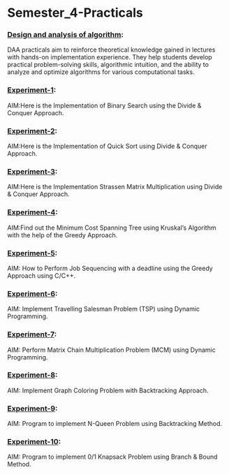 # Semester_4-Practicals

### [Design and analysis of algorithm](https://github.com/22bdo10074/Semester_4-Practicals/tree/Design-and-Analysis-of-Algorithm):
DAA practicals aim to reinforce theoretical knowledge gained in lectures with hands-on implementation experience. 
They help students develop practical problem-solving skills, algorithmic intuition, and 
the ability to analyze and optimize algorithms for various computational tasks.

### [Experiment-1](https://github.com/22bdo10074/Semester_4-Practicals/blob/Design-and-Analysis-of-Algorithm/Experiment-1/README.md):
AIM:Here is the Implementation of Binary Search using the Divide & Conquer Approach.

### [Experiment-2](https://github.com/22bdo10074/Semester_4-Practicals/blob/Design-and-Analysis-of-Algorithm/Experiment-2/README.md):
AIM:Here is the Implementation of Quick Sort using Divide & Conquer Approach.

### [Experiment-3](https://github.com/22bdo10074/Semester_4-Practicals/blob/Design-and-Analysis-of-Algorithm/Experiment-3/README.md):
AIM:Here is the Implementation Strassen Matrix Multiplication using Divide & Conquer Approach.

### [Experiment-4](https://github.com/22bdo10074/Semester_4-Practicals/blob/Design-and-Analysis-of-Algorithm/Experiment-4/README.md):
AIM:Find out the Minimum Cost Spanning Tree using Kruskal’s Algorithm with the help of the Greedy Approach.

### [Experiment-5](https://github.com/22bdo10074/Semester_4-Practicals/blob/Design-and-Analysis-of-Algorithm/Experiment-5/README.md):
AIM: How to Perform Job Sequencing with a deadline using the Greedy Approach using C/C++.

### [Experiment-6](https://github.com/22bdo10074/Semester_4-Practicals/blob/Design-and-Analysis-of-Algorithm/Experiment-6/README.md):
AIM: Implement Travelling Salesman Problem (TSP) using Dynamic Programming.

### [Experiment-7](https://github.com/22bdo10074/Semester_4-Practicals/blob/Design-and-Analysis-of-Algorithm/Experiment-7/README.md):
AIM: Perform Matrix Chain Multiplication Problem (MCM) using Dynamic Programming.

### [Experiment-8](https://github.com/22bdo10074/Semester_4-Practicals/blob/Design-and-Analysis-of-Algorithm/Experiment-8/README.md):
AIM: Implement Graph Coloring Problem with Backtracking Approach.

### [Experiment-9](https://github.com/22bdo10074/Semester_4-Practicals/blob/Design-and-Analysis-of-Algorithm/Experiment-9/README.md):
AIM: Program to implement N-Queen Problem using Backtracking Method.

### [Experiment-10](https://github.com/22bdo10074/Semester_4-Practicals/blob/Design-and-Analysis-of-Algorithm/Experiment-10/README.md):
AIM: Program to implement 0/1 Knapsack Problem using Branch & Bound Method.


